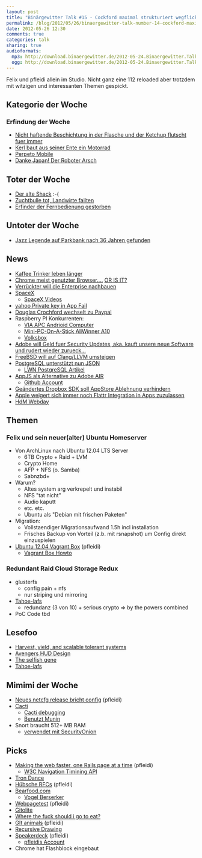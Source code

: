 ```yaml
---
layout: post
title: "Binärgewitter Talk #15 - Cockford maximal strukturiert wegflickschustern"
permalink: /blog/2012/05/26/binaergewitter-talk-number-14-cockford-maximal-strukturiert-wegflickschustern/
date: 2012-05-26 12:30
comments: true
categories: talk
sharing: true
audioformats:
  mp3: http://download.binaergewitter.de/2012-05-24.Binaergewitter.Talk.15.mp3
  ogg: http://download.binaergewitter.de/2012-05-24.Binaergewitter.Talk.15.ogg
---
```

Felix und pfleidi allein im Studio. Nicht ganz eine 112 reloaded aber trotzdem mit witzigen und interessanten Themen gespickt.

## Kategorie der Woche

### Erfindung der Woche

- [Nicht haftende Beschichtung in der Flasche und der Ketchup flutscht fuer immer](http://www.fastcoexist.com/1679878/mits-freaky-non-stick-coating-keeps-ketchup-flowing)
- [Kerl baut aus seiner Ente ein Motorrad](http://hackaday.com/2012/05/21/man-stranded-in-the-desert-makes-a-motorcycle-from-his-broken-car/)
- [Perpeto Mobile](http://www.wimp.com/perpetualmotion/)
- [Danke Japan! Der Roboter Arsch](http://kotaku.com/5909139/japanese-researcher-made-robot-ass-for-you-to-spank-finally/gallery/1)

## Toter der Woche

- [Der alte Shack](http://3.asset.soup.io/asset/3176/3891_805d_500.jpeg) :-(
- [Zuchtbulle tot, Landwirte failten](http://www.fuldaerzeitung.de/nachrichten/huenfeld/Huenfeld-Zuchtbulle-tot-Landwirte-verletzt;art17,566627)
- [Erfinder der Fernbedienung gestorben](http://www.focus.de/panorama/vermischtes/fernbedienung-erfinder-der-kabellosen-tv-fernbedienung-ist-tot-_aid_756811.html)

## Untoter der Woche

- [Jazz Legende auf Parkbank nach 36 Jahren gefunden](http://www.tagesschau.de/kultur/jazz104.html)

## News

- [Kaffee Trinker leben länger](http://www.sciencedaily.com/releases/2012/05/120519071454.htm)
- [Chrome meist genutzter Browser....](http://www.omgchrome.com/chrome-overtakes-internet-explorer-now-worlds-most-used-browser/) [ OR IS
IT?](http://tech.slashdot.org/story/12/05/23/1345212/chrome-browser-usage-artificially-boosted-says-microsoft)
- [Verrückter will die Enterprise nachbauen](http://www.buildtheenterprise.org/)
- [ SpaceX](http://www.space.com/15805-spacex-private-capsule-launches-space-station.html)
    * [SpaceX Videos](http://vimeo.com/spacexlaunch/videos)
- [yahoo Private key in App Fail](https://github.com/nikcub/yahoo-spoof/)
- [Douglas Crochford wechselt zu Paypal](http://news.cnet.com/8301-1023_3-57427801-93/paypal-lures-javascript-bigwig-crockford-from-yahoo/)
- Raspberry PI Konkurrenten:
    - [VIA APC Andrioid Computer](http://www.tweaktown.com/news/24233/via_introduces_amazing_49_apc_android_computer_we_go_hands_on/index.html)
    - [Mini-PC-On-A-Stick AllWinner A10](http://www.talkandroid.com/112590-mini-pc-on-a-stick-for-74-with-allwinner-a10-1-5ghz-cpu-and-android-4-0-sold-out-until-june-10/)
    - [Volksbox](http://www.golem.de/news/streaming-client-media-markt-stellt-settopbox-volksbox-movie-fuer-69-euro-vor-1205-92007.html)
- [Adobe will Geld fuer Security Updates, aka. kauft unsere neue Software](http://it.slashdot.org/story/12/05/10/2139232/adobe-introduces-the-paid-security-fix)[ und rudert wieder
zurueck...](http://arstechnica.com/gaming/2012/05/adobe-backs-down-will-secure-last-generation-of-apps/)
- [FreeBSD will auf Clang/LLVM umsteigen](http://www.golem.de/news/freebsd-clang-wird-gcc-ersetzen-1205-91778.html)
- [PostgreSQL unterstützt nun JSON](http://www.golem.de/news/datenbanken-postgresql-9-2-beta-unterstuetzt-json-1205-91828.html)
    * [LWN PostgreSQL Artikel](http://lwn.net/Articles/497069/)
- [AppJS als Alternative zu Adobe AIR](http://appjs.org/)
    * [Github Account](https://github.com/milani/appjs)
- [Geändertes Dropbox SDK soll AppStore Ablehnung verhindern](http://www.appleinsider.com/articles/12/05/11/dropbox_fixes_app_rejection_issue_complies_with_apples_rules.html)
- [Apple weigert sich immer noch Flattr Integration in Apps zuzulassen](http://vemedio.com/blog/posts/318)
- [HdM Webday](http://events.mi.hdm-stuttgart.de/)

## Themen

### Felix und sein neuer(alter) Ubuntu Homeserver
- Von ArchLinux nach Ubuntu 12.04 LTS Server
    * 6TB Crypto + Raid + LVM
    * Crypto Home
    * AFP + NFS (o. Samba)
    * Sabnzbd+
- Warum?
    - Altes system arg verkrepelt und instabil
    - NFS "tat nicht"
    - Audio kaputt
    - etc. etc.
    - Ubuntu als "Debian mit frischen Paketen"
- Migration:
    - Vollstaendiger Migrationsaufwand 1.5h incl installation
    - Frisches Backup von Vorteil (z.b. mit rsnapshot) um Config direkt einzuspielen
- [Ubuntu 12.04 Vagrant Box](http://blog.roothausen.de/downloads/vagrant-ubuntu-precise-64bit.box) (pfleidi)
    * [Vagrant Box Howto](http://vagrantup.com/v1/docs/base_boxes.html)

### Redundant Raid Cloud Storage Redux

- glusterfs
    - config pain + nfs
    - nur striping und mirroring
- [Tahoe-lafs](https://tahoe-lafs.org/trac/tahoe-lafs)
    - redundanz (3 von 10) + serious crypto => by the powers combined
- PoC Code tbd

## Lesefoo

- [Harvest, yield, and scalable tolerant systems](http://citeseerx.ist.psu.edu/viewdoc/download?doi=10.1.1.24.3690&rep=rep1&type=pdf)
- [Avengers HUD Design](http://cargocollective.com/jayse/Avengers)
- [The selfish gene](http://www.amazon.de/gp/product/0199291144/ref=as_li_ss_tl?tag=retinacast-21)
- [Tahoe-lafs](https://tahoe-lafs.org/~zooko/lafs.pdf)

## Mimimi der Woche

- [Neues netcfg release bricht config](http://www.archlinux.org/news/netcfg-282-release/) (pfleidi)
- [Cacti](http://cacti.net/)
    * [Cacti debugging](http://docs.cacti.net/manual:087:4_help.2_debugging)
    * [Benutzt Munin](http://munin-monitoring.org/)
- Snort braucht 512+ MB RAM
    - [verwendet mit SecurityOnion](http://securityonion.blogspot.de/)

## Picks

- [Making the web faster, one Rails page at a time](http://www.youtube.com/watch?v=cUSucUxb40s) (pfleidi)
    * [W3C Navigation Timining API](https://dvcs.w3.org/hg/webperf/raw-file/tip/specs/NavigationTiming/Overview.html)
- [Tron Dance](https://www.youtube.com/watch?v=-Rot9uaVO8s)
- [Hübsche RFCs](http://pretty-rfc.herokuapp.com/) (pfleidi)
- [Bearfood.com](http://bearfood.com/)
    - [Vogel Berserker](http://explodedsoda.tumblr.com/post/20119944789/knitmeapony-fyeahlilbitoeverything)
- [Webpagetest](http://www.webpagetest.org/) (pfleidi)
- [Gitolite](https://github.com/sitaramc/gitolite)
- [Where the fuck should i go to eat?](http://www.wherethefuckshouldigotoeat.com/)
- [GIt animals](http://git-animals.tumblr.com/) (pfleidi)
- [Recursive Drawing](http://news.ycombinator.net/item?id=3951255)
- [Speakerdeck](http://speakerdeck.com) (pfleidi)
    * [pfleidis Account](https://speakerdeck.com/u/pfleidi)
- Chrome hat Flashblock eingebaut

